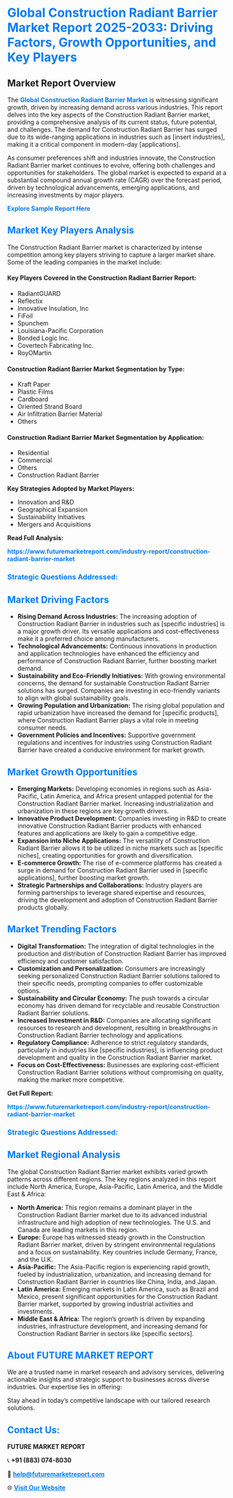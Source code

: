 <h1 style="color: #007BFF;">Global Construction Radiant Barrier Market Report 2025-2033: Driving Factors, Growth Opportunities, and Key Players</h1>

<section id="overview">
<h2>Market Report Overview</h2>
<p>The <a href="https://www.futuremarketreport.com/industry-report/construction-radiant-barrier-market" style="color: #007BFF; text-decoration: none;"><strong>Global Construction Radiant Barrier Market</strong></a> is witnessing significant growth, driven by increasing demand across various industries. This report delves into the key aspects of the Construction Radiant Barrier market, providing a comprehensive analysis of its current status, future potential, and challenges. The demand for Construction Radiant Barrier has surged due to its wide-ranging applications in industries such as [insert industries], making it a critical component in modern-day [applications].</p>
<p>As consumer preferences shift and industries innovate, the Construction Radiant Barrier market continues to evolve, offering both challenges and opportunities for stakeholders. The global market is expected to expand at a substantial compound annual growth rate (CAGR) over the forecast period, driven by technological advancements, emerging applications, and increasing investments by major players.</p>
</section>

<section id="overview">
<p><a href="https://www.futuremarketreport.com/request-sample/reportId=112736" style="color: #007BFF; text-decoration: none;"><strong>Explore Sample Report Here</strong></a></p>
</section>

<section id="key-players">
<h2 style="color: #007BFF;">Market Key Players Analysis</h2>
<p>The Construction Radiant Barrier market is characterized by intense competition among key players striving to capture a larger market share. Some of the leading companies in the market include:</p>
<h4>Key Players Covered in the Construction Radiant Barrier Report:</h4>
<ul><li>RadiantGUARD</li><li>Reflectix</li><li>Innovative Insulation, Inc</li><li>FiFoil</li><li>Spunchem</li><li>Louisiana-Pacific Corporation</li><li>Bonded Logic Inc.</li><li>Covertech Fabricating Inc.</li><li>RoyOMartin</li></ul>
<h4>Construction Radiant Barrier Market Segmentation by Type:</h4>
<ul><li>Kraft Paper</li><li>Plastic Films</li><li>Cardboard</li><li>Oriented Strand Board</li><li>Air Infiltration Barrier Material</li><li>Others</li></ul>

<h4>Construction Radiant Barrier Market Segmentation by Application:</h4>
<ul><li>Residential</li><li>Commercial</li><li>Others</li><li>Construction Radiant Barrier</li></ul>
<p><strong>Key Strategies Adopted by Market Players:</strong></p>
<ul>
<li>Innovation and R&D</li>
<li>Geographical Expansion</li>
<li>Sustainability Initiatives</li>
<li>Mergers and Acquisitions</li>
</ul>
</section>

<section>
<p><strong>Read Full Analysis: </strong></p><a href="https://www.futuremarketreport.com/industry-report/construction-radiant-barrier-market" style="color: #007BFF; text-decoration: none;"><strong>https://www.futuremarketreport.com/industry-report/construction-radiant-barrier-market</strong></a>
<h3 style="color: #007BFF;">Strategic Questions Addressed:</h3>
</section>

<section id="driving-factors">
<h2 style="color: #007BFF;">Market Driving Factors</h2>
<ul>
<li><strong>Rising Demand Across Industries:</strong> The increasing adoption of Construction Radiant Barrier in industries such as [specific industries] is a major growth driver. Its versatile applications and cost-effectiveness make it a preferred choice among manufacturers.</li>
<li><strong>Technological Advancements:</strong> Continuous innovations in production and application technologies have enhanced the efficiency and performance of Construction Radiant Barrier, further boosting market demand.</li>
<li><strong>Sustainability and Eco-Friendly Initiatives:</strong> With growing environmental concerns, the demand for sustainable Construction Radiant Barrier solutions has surged. Companies are investing in eco-friendly variants to align with global sustainability goals.</li>
<li><strong>Growing Population and Urbanization:</strong> The rising global population and rapid urbanization have increased the demand for [specific products], where Construction Radiant Barrier plays a vital role in meeting consumer needs.</li>
<li><strong>Government Policies and Incentives:</strong> Supportive government regulations and incentives for industries using Construction Radiant Barrier have created a conducive environment for market growth.</li>
</ul>
</section>

<section id="growth-opportunities">
<h2 style="color: #007BFF;">Market Growth Opportunities</h2>
<ul>
<li><strong>Emerging Markets:</strong> Developing economies in regions such as Asia-Pacific, Latin America, and Africa present untapped potential for the Construction Radiant Barrier market. Increasing industrialization and urbanization in these regions are key growth drivers.</li>
<li><strong>Innovative Product Development:</strong> Companies investing in R&D to create innovative Construction Radiant Barrier products with enhanced features and applications are likely to gain a competitive edge.</li>
<li><strong>Expansion into Niche Applications:</strong> The versatility of Construction Radiant Barrier allows it to be utilized in niche markets such as [specific niches], creating opportunities for growth and diversification.</li>
<li><strong>E-commerce Growth:</strong> The rise of e-commerce platforms has created a surge in demand for Construction Radiant Barrier used in [specific applications], further boosting market growth.</li>
<li><strong>Strategic Partnerships and Collaborations:</strong> Industry players are forming partnerships to leverage shared expertise and resources, driving the development and adoption of Construction Radiant Barrier products globally.</li>
</ul>
</section>

<section id="trending-factors">
<h2 style="color: #007BFF;">Market Trending Factors</h2>
<ul>
<li><strong>Digital Transformation:</strong> The integration of digital technologies in the production and distribution of Construction Radiant Barrier has improved efficiency and customer satisfaction.</li>
<li><strong>Customization and Personalization:</strong> Consumers are increasingly seeking personalized Construction Radiant Barrier solutions tailored to their specific needs, prompting companies to offer customizable options.</li>
<li><strong>Sustainability and Circular Economy:</strong> The push towards a circular economy has driven demand for recyclable and reusable Construction Radiant Barrier solutions.</li>
<li><strong>Increased Investment in R&D:</strong> Companies are allocating significant resources to research and development, resulting in breakthroughs in Construction Radiant Barrier technology and applications.</li>
<li><strong>Regulatory Compliance:</strong> Adherence to strict regulatory standards, particularly in industries like [specific industries], is influencing product development and quality in the Construction Radiant Barrier market.</li>
<li><strong>Focus on Cost-Effectiveness:</strong> Businesses are exploring cost-efficient Construction Radiant Barrier solutions without compromising on quality, making the market more competitive.</li>
</ul>
</section>

<section>
<p><strong>Get Full Report: </strong></p><a href="https://www.futuremarketreport.com/industry-report/construction-radiant-barrier-market" style="color: #007BFF; text-decoration: none;"><strong>https://www.futuremarketreport.com/industry-report/construction-radiant-barrier-market</strong></a>
<h3 style="color: #007BFF;">Strategic Questions Addressed:</h3>
</section>


<section id="regional-analysis">
<h2 style="color: #007BFF;">Market Regional Analysis</h2>
<p>The global Construction Radiant Barrier market exhibits varied growth patterns across different regions. The key regions analyzed in this report include North America, Europe, Asia-Pacific, Latin America, and the Middle East & Africa:</p>
<ul>
<li><strong>North America:</strong> This region remains a dominant player in the Construction Radiant Barrier market due to its advanced industrial infrastructure and high adoption of new technologies. The U.S. and Canada are leading markets in this region.</li>
<li><strong>Europe:</strong> Europe has witnessed steady growth in the Construction Radiant Barrier market, driven by stringent environmental regulations and a focus on sustainability. Key countries include Germany, France, and the U.K.</li>
<li><strong>Asia-Pacific:</strong> The Asia-Pacific region is experiencing rapid growth, fueled by industrialization, urbanization, and increasing demand for Construction Radiant Barrier in countries like China, India, and Japan.</li>
<li><strong>Latin America:</strong> Emerging markets in Latin America, such as Brazil and Mexico, present significant opportunities for the Construction Radiant Barrier market, supported by growing industrial activities and investments.</li>
<li><strong>Middle East & Africa:</strong> The region’s growth is driven by expanding industries, infrastructure development, and increasing demand for Construction Radiant Barrier in sectors like [specific sectors].</li>
</ul>
</section>

<footer>
<h2 style="color: #007BFF;">About FUTURE MARKET REPORT</h2>
<p>We are a trusted name in market research and advisory services, delivering actionable insights and strategic support to businesses across diverse industries. Our expertise lies in offering:</p>

<p>Stay ahead in today’s competitive landscape with our tailored research solutions.</p>

<h2 style="color: #007BFF;">Contact Us:</h2>
<p><strong>FUTURE MARKET REPORT</strong></p>
<p>📞 <strong>+91 (883) 074-8030</strong></p>
<p>📧 <strong><a href="mailto:help@futuremarketreport.com" style="color: #007BFF;">help@futuremarketreport.com</a></strong></p>
<p>🌐 <strong><a href="https://www.futuremarketreport.com/" style="color: #007BFF;">Visit Our Website</a></strong></p>
</footer>